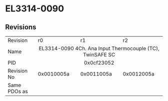 # EL3314-0090

## Revisions
<table>
<tr>
<td>Revision</td>
<td>r0</td>
<td>r1</td>
<td>r2</td>
</tr>
<tr>
<td>Name</td>
<td colspan=3 align="center">EL3314-0090 4Ch. Ana Input Thermocouple (TC), TwinSAFE SC</td>
</tr>
<tr>
<td>PID</td>
<td colspan=3 align="center">0x0cf23052</td>
</tr>
<tr>
<td>Revision No</td>
<td>0x0010005a</td>
<td>0x0011005a</td>
<td>0x0012005a</td>
</tr>
<tr>
<td>Same PDOs as</td>
<td colspan=3 align="center"></td>
</tr>
</table>
